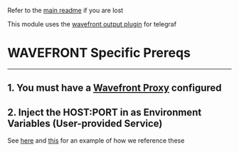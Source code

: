 Refer to the [main readme](./README.md) if you are lost

This module uses the [wavefront output plugin](https://github.com/influxdata/telegraf/tree/master/plugins/outputs/wavefront) for telegraf

# WAVEFRONT Specific Prereqs
***
## 1. You must have a [Wavefront Proxy](https://docs.wavefront.com/proxies.html) configured

## 2. Inject the HOST:PORT in as Environment Variables (User-provided Service)

See [here](./templates/wavefrontproxy_out.conf) and [this](./bin/telegraf_wavefront.sh) for an example of how we reference these

